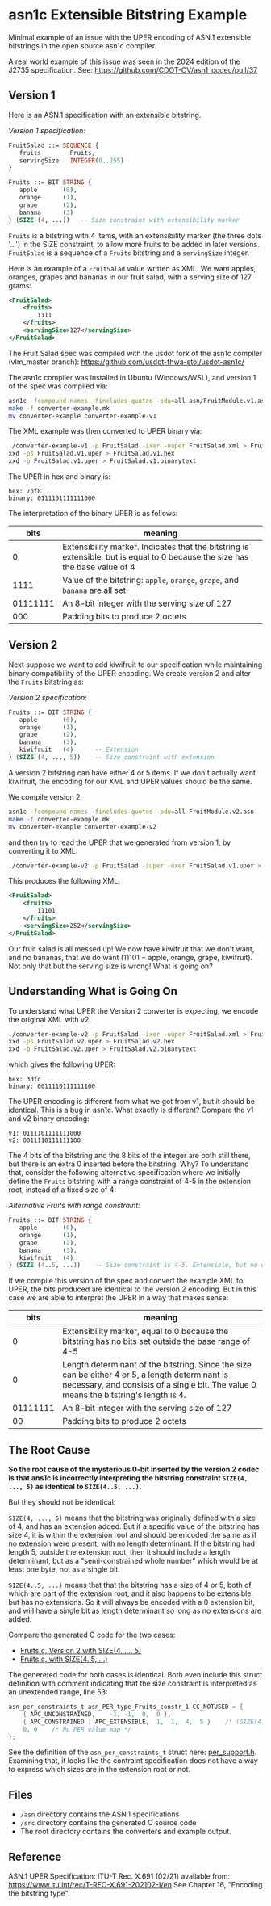 # asn1c Extensible Bitstring Example

Minimal example of an issue with the UPER encoding of ASN.1 extensible bitstrings in the open source asn1c compiler.

A real world example of this issue was seen in the 2024 edition of the J2735 specification. See:
https://github.com/CDOT-CV/asn1_codec/pull/37

## Version 1

Here is an ASN.1 specification with an extensible bitstring.  

_Version 1 specification:_
```asn1
FruitSalad ::= SEQUENCE {
   fruits        Fruits,
   servingSize   INTEGER(0..255)
}

Fruits ::= BIT STRING {
   apple       (0),
   orange      (1),
   grape       (2),
   banana      (3)
} (SIZE (4, ...))   -- Size constraint with extensibility marker
```

`Fruits` is a bitstring with 4 items, with an extensibility marker (the three dots '...') in the SIZE constraint, to allow more fruits to be added in later versions.  `FruitSalad` is a sequence of a `Fruits` bitstring and a `servingSize` integer.

Here is an example of a `FruitSalad` value written as XML.  We want apples, oranges, grapes and bananas in our fruit salad, with a serving size of 127 grams:

```XML
<FruitSalad>
    <fruits>
        1111
    </fruits>
    <servingSize>127</servingSize>
</FruitSalad>
```

The Fruit Salad spec was compiled with the usdot fork of the asn1c compiler (vlm_master branch):
https://github.com/usdot-fhwa-stol/usdot-asn1c/

The asn1c compiler was installed in Ubuntu (Windows/WSL), and version 1 of the spec was compiled via:

```bash
asn1c -fcompound-names -fincludes-quoted -pdu=all asn/FruitModule.v1.asn
make -f converter-example.mk
mv converter-example converter-example-v1
```

The XML example was then converted to UPER binary via:

```bash
./converter-example-v1 -p FruitSalad -ixer -ouper FruitSalad.xml > FruitSalad.v1.uper
xxd -ps FruitSalad.v1.uper > FruitSalad.v1.hex
xxd -b FruitSalad.v1.uper > FruitSalad.v1.binarytext
```

The UPER in hex and binary is:

```
hex: 7bf8
binary: 0111101111111000
```

The interpretation of the binary UPER is as follows:

|bits|meaning|
|----|-------|
|0|Extensibility marker.  Indicates that the bitstring is extensible, but is equal to 0 because the size has the base value of 4|
|1111|Value of the bitstring: `apple`, `orange`, `grape`, and `banana` are all set
|01111111|An 8-bit integer with the serving size of 127|
|000|Padding bits to produce 2 octets|

## Version 2
Next suppose we want to add kiwifruit to our specification while maintaining binary compatibility of the UPER encoding.  We create version 2 and alter the `Fruits` bitstring as:

_Version 2 specification:_
```asn1
Fruits ::= BIT STRING {
   apple       (0),
   orange      (1),
   grape       (2),
   banana      (3),
   kiwifruit   (4)      -- Extension
} (SIZE (4, ..., 5))    -- Size constraint with extension
```

A version 2 bitstring can have either 4 or 5 items.  If we don't actually want kiwifruit, the encoding for our XML and UPER values should be the same.  

We compile version 2:
```bash
asn1c -fcompound-names -fincludes-quoted -pdu=all FruitModule.v2.asn
make -f converter-example.mk
mv converter-example converter-example-v2
```
and then try to read the UPER that we generated from version 1, by converting it to XML:
```bash
./converter-example-v2 -p FruitSalad -iuper -oxer FruitSalad.v1.uper > FruitSalad.v2-from-v1-uper.xml
```

This produces the following XML.

```XML
<FruitSalad>
    <fruits>
        11101
    </fruits>
    <servingSize>252</servingSize>
</FruitSalad>
```
Our fruit salad is all messed up!  We now have kiwifruit that we don't want, and no bananas, that we do want (11101 = apple, orange, grape, kiwifruit). Not only that but the serving size is wrong!  What is going on?

## Understanding What is Going On

To understand what UPER the Version 2 converter is expecting, we encode the original XML with v2:
```bash
./converter-example-v2 -p FruitSalad -ixer -ouper FruitSalad.xml > FruitSalad.v2.uper
xxd -ps FruitSalad.v2.uper > FruitSalad.v2.hex
xxd -b FruitSalad.v2.uper > FruitSalad.v2.binarytext
```
which gives the following UPER:
```
hex: 3dfc
binary: 0011110111111100
```
The UPER encoding is different from what we got from v1, but it should be identical. This is a bug in asn1c. What exactly is different? Compare the v1 and v2 binary encoding:
```
v1: 0111101111111000
v2: 0011110111111100
```

The 4 bits of the bitstring and the 8 bits of the integer are both still there, but there is an extra 0 inserted before the bitstring.  Why? To understand that, consider the following alternative specification where we initially define the `Fruits` bitstring with a range constraint of 4-5 in the extension root, instead of a fixed size of 4:

_Alternative Fruits with range constraint:_
```asn1
Fruits ::= BIT STRING {
   apple       (0),
   orange      (1),
   grape       (2),
   banana      (3),
   kiwifruit   (4)
} (SIZE (4..5, ...))    -- Size constraint is 4-5. Extensible, but no extension present.
```

If we compile this version of the spec and convert the example XML to UPER, the bits produced are identical to the version 2 encoding. But in this case we are able to interpret the UPER in a way that makes sense:

|bits|meaning|
|----|-------|
|0|Extensibility marker, equal to 0 because the bitstring has no bits set outside the base range of 4-5|
|0|Length determinant of the bitstring.  Since the size can be either 4 or 5, a length determinant is necessary, and consists of a single bit.  The value 0 means the bitstring's length is 4.|
|01111111|An 8-bit integer with the serving size of 127|
|00|Padding bits to produce 2 octets|

## The Root Cause
**So the root cause of the mysterious 0-bit inserted by the version 2 codec is that ans1c is incorrectly interpreting the bitstring constraint `SIZE(4, ..., 5)` as identical to `SIZE(4..5, ...)`.**   

But they should not be identical:

`SIZE(4, ..., 5)` means that the bitstring was originally defined with a size of 4, and has an extension added.  But if a specific value of the bitstring has size 4, it is within the extension root and should be encoded the same as if no extension were present, with no length determinant. If the bitstring had length 5, outside the extension root, then it should include a length determinant, but as a "semi-constrained whole number" which would be at least one byte, not as a single bit.

`SIZE(4..5, ...)` means that that the bitstring has a size of 4 or 5, both of which are part of the extension root, and it also happens to be extensible, but has no extensions.  So it will always be encoded with a 0 extension bit, and will have a single bit as length determinant so long as no extensions are added.

Compare the generated C code for the two cases:
* [Fruits.c, Version 2 with SIZE(4, ..., 5)](src/v2/Fruits.c)
* [Fruits.c, with SIZE(4..5, ...)](src/RangeConstraint/Fruits.c)

The genereted code for both cases is identical.  Both even include this struct definition with comment indicating that the size constraint is interpreted as an unextended range, line 53:

```c
asn_per_constraints_t asn_PER_type_Fruits_constr_1 CC_NOTUSED = {
	{ APC_UNCONSTRAINED,	-1, -1,  0,  0 },
	{ APC_CONSTRAINED | APC_EXTENSIBLE,  1,  1,  4,  5 }	/* (SIZE(4..5,...)) */,
	0, 0	/* No PER value map */
};
```

See the definition of the `asn_per_constraints_t` struct here:
[per_support.h](src/RangeConstraint/per_support.h).  Examining that, it looks like the contraint specification does not have a way to express which sizes are in the extension root or not.

## Files

* `/asn` directory contains the ASN.1 specifications
* `/src` directory contains the generated C source code
* The root directory contains the converters and example output.

## Reference

ASN.1 UPER Specification: ITU-T Rec. X.691 (02/21) available from:
https://www.itu.int/rec/T-REC-X.691-202102-I/en
See Chapter 16, "Encoding the bitstring type".  










